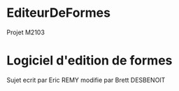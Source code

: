# EditeurDeFormes
Projet M2103

Logiciel d'edition de formes
============================
Sujet ecrit par Eric REMY
	  modifie par Brett DESBENOIT